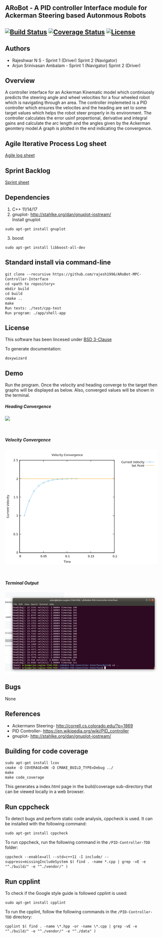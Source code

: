 ## ARoBot - A PID controller Interface module for Ackerman Steering based Autonmous Robots
[![Build Status](https://travis-ci.org/rajesh1996/ARoBot-PID-Controller-Interface.svg?branch=master)](https://travis-ci.org/rajesh1996/ARoBot-PID-Controller-Interface)
[![Coverage Status](https://coveralls.io/repos/github/rajesh1996/ARoBot-PID-Controller-Interface/badge.svg?branch=master)](https://coveralls.io/github/rajesh1996/ARoBot-PID-Controller-Interface?branch=master)
[![License](https://img.shields.io/badge/License-BSD%203--Clause-blue.svg)](https://opensource.org/licenses/BSD-3-Clause)
---

## Authors
* Rajeshwar N S  - Sprint 1 (Driver) Sprint 2 (Navigator)
* Arjun Srinivasan Ambalam - Sprint 1 (Navigator) Sprint 2 (Driver)

## Overview
A controller interface for an Ackerman Kinematic model which continiuosly predicts the steering angle and wheel velocities for a four wheeled robot which is navigating through an area. The controller implemeted is a PID controller which ensures the velocites and the heading are set to some target values which helps the robot steer properly in its environment. The controller calculates the error usinf propertional, derivative and integral gains and calculate the arc length and the angles given by the Ackerman geomtery model.A graph is plotted in the end indicating the convergence.

## Agile Iterative Process Log sheet

[Agile log sheet](https://drive.google.com/file/d/16rTux2BRGNPGFXxO9nNet1ViL05aODM7/view?usp=sharing)

## Sprint Backlog

[Sprint sheet](https://docs.google.com/document/d/196h_I8_sA6C5PfpX_C-7W36tLtgyWv5v1VprzlOc__Q/edit?usp=sharing)

## Dependencies
1. C++ 11/14/17
2. gnuplot- http://stahlke.org/dan/gnuplot-iostream/
<br>Install gnuplot
```
sudo apt-get install gnuplot
```
3. boost
```
sudo apt-get install libboost-all-dev
```

## Standard install via command-line
```
git clone --recursive https://github.com/rajesh1996/ARoBot-MPC-Controller-Interface 
cd <path to repository>
mkdir build
cd build
cmake ..
make
Run tests: ./test/cpp-test
Run program: ./app/shell-app
```

## License
This software has been lincesed under [BSD 3-Clause](https://github.com/rajesh1996/ARoBot-MPC-Controller-Interface/blob/master/LICENSE.md)


To generate documentation:
```
doxywizard
```
## Demo
Run the program. Once the velocity and heading converge to the target then graphs will be displayed as below. Also, converged values will be shown in the terminal.

<p align="center">
<h5> Heading Convergence</h5>
<img src="/results/headingplot.png.png">
</p>
</br>
<p align="center">
<h5> Velocity Convergence</h5>
<img src="/results/velocityplot.png">
</p>
</br>
<p align="center">
<h5> Terminal Output</h5>
<img src="/results/terminalout.png">
</p>

## Bugs
None

## References
* Ackermann Steering- http://correll.cs.colorado.edu/?p=1869
* PID Controller- https://en.wikipedia.org/wiki/PID_controller
* gnuplot- http://stahlke.org/dan/gnuplot-iostream/


## Building for code coverage
```
sudo apt-get install lcov
cmake -D COVERAGE=ON -D CMAKE_BUILD_TYPE=Debug ../
make
make code_coverage
```
This generates a index.html page in the build/coverage sub-directory that can be viewed locally in a web browser.

## Run cppcheck

To detect bugs and perform static code analysis, cppcheck is used. It can be installed with the following command:
```
sudo apt-get install cppcheck
```
To run cppcheck, run the following command in the `/PID-Controller-TDD` folder:
```
cppcheck --enable=all --std=c++11 -I include/ --suppress=missingIncludeSystem $( find . -name *.cpp | grep -vE -e "^./build/" -e "^./vendor/" )
```

## Run cpplint

To check if the Google style guide is followed cpplint is used:
```
sudo apt-get install cpplint
```

To run the cpplint, follow the following commands in the `/PID-Controller-TDD` directory:
```
cpplint $( find . -name \*.hpp -or -name \*.cpp | grep -vE -e "^./build/" -e "^./vendor/" -e "^./data" )
```
